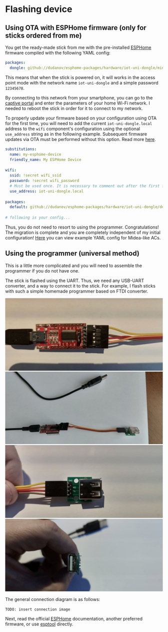 # Flashing device

## Using OTA with ESPHome firmware (only for sticks ordered from me)

You get the ready-made stick from me with the pre-installed [ESPHome](https://esphome.io) firmware compiled with the following YAML config:

```yaml
packages:
  dongle: github://dudanov/esphome-packages/hardware/iot-uni-dongle/minimal.yaml
```

This means that when the stick is powered on, it will works in the access point mode with the network name `iot-uni-dongle` and a simple password `12345678`.

By connecting to this network from your smartphone, you can go to the [captive portal](https://esphome.io/components/captive_portal.html) and enter the parameters of your home Wi-Fi network. I needed to reboot the stick in order for it to connect to my network.

To properly update your firmware based on your configuration using OTA for the first time, you will need to add the current `iot-uni-dongle.local` address to the `wifi` component's configuration using the optional `use_address` string as in the following example. Subsequent firmware updates via OTA must be performed without this option. Read more [here](https://esphome.io/components/esphome.html#changing-esphome-node-name).

```yaml
substitutions:
  name: my-esphome-device
  friendly_name: My ESPHome Device

wifi:
  ssid: !secret wifi_ssid
  password: !secret wifi_password
  # Must be used once. It is necessary to comment out after the first firmware update.
  use_address: iot-uni-dongle.local

packages:
  default: github://dudanov/esphome-packages/hardware/iot-uni-dongle/device.yaml

# following is your config...
```

Thus, you do not need to resort to using the programmer. Congratulations! The migration is complete and you are completely independent of my initial configuration!
[Here](https://github.com/dudanov/esphome-packages/blob/main/electrolux-ac-esp8266.yaml) you can view example YAML config for Midea-like ACs.

## Using the programmer (universal method)

This is a little more complicated and you will need to assemble the programmer if you do not have one.

The stick is flashed using the UART. Thus, we need any USB-UART converter, and a way to connect it to the stick. For example, I flash sticks with such a simple homemade programmer based on FTDI converter.

![1](images/prg01.jpg)
![2](images/prg02.jpg)
![3](images/prg03.jpg)
![4](images/prg04.jpg) 

The general connection diagram is as follows:

`TODO: insert connection image`

Next, read the official [ESPHome](https://esphome.io/guides/getting_started_command_line.html#first-uploading) documentation, another preferred firmware, or use [esptool](https://github.com/espressif/esptool) directly.

